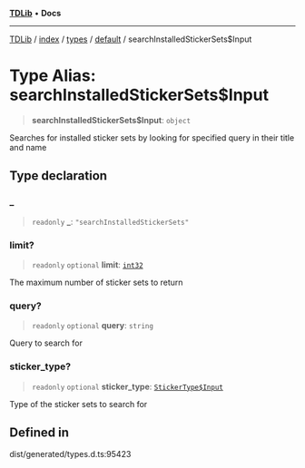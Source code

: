 [**TDLib**](../../../../../../README.md) • **Docs**

***

[TDLib](../../../../../../modules.md) / [index](../../../../../README.md) / [types](../../../README.md) / [default](../README.md) / searchInstalledStickerSets$Input

# Type Alias: searchInstalledStickerSets$Input

> **searchInstalledStickerSets$Input**: `object`

Searches for installed sticker sets by looking for specified query in their title and name

## Type declaration

### \_

> `readonly` **\_**: `"searchInstalledStickerSets"`

### limit?

> `readonly` `optional` **limit**: [`int32`](int32.md)

The maximum number of sticker sets to return

### query?

> `readonly` `optional` **query**: `string`

Query to search for

### sticker\_type?

> `readonly` `optional` **sticker\_type**: [`StickerType$Input`](StickerType$Input.md)

Type of the sticker sets to search for

## Defined in

dist/generated/types.d.ts:95423
